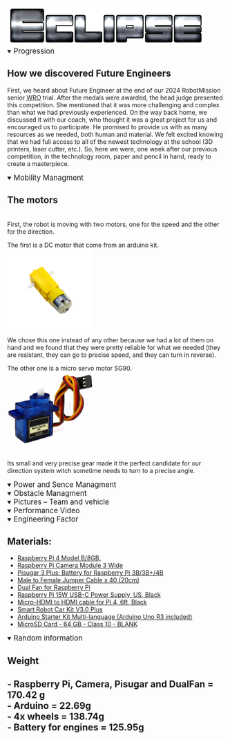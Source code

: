 <!-- Banner -->

<picture>
 <source media="(prefers-color-scheme: dark)" srcset="https://github.com/Eclipse-Robot/WRO-2024-Future-Engineers-Eclipse/blob/main/other/img/Eclipse.png">
 <source media="(prefers-color-scheme: light)" srcset="https://github.com/Eclipse-Robot/WRO-2024-Future-Engineers-Eclipse/blob/main/other/img/Eclipse.png">
 <img alt="Eclipse's banner" src="https://github.com/Eclipse-Robot/WRO-2024-Future-Engineers-Eclipse/blob/main/other/img/Eclipse.png">
</picture>
<br>
<!-- Banner End -->

<!-- Progression -->

<details open>
<summary><big>Progression</big></summary>

<h2>How we discovered Future Engineers</h2>
<p>First, we heard about Future Engineer at the end of our 2024 RobotMission senior <abbr title="World Robot Olympiad">WRO</abbr> trial. After the medals were awarded, the head judge presented this competition. She mentioned that it was more challenging and complex than what we had previously experienced. On the way back home, we discussed it with our coach, who thought it was a great project for us and encouraged us to participate. He promised to provide us with as many resources as we needed, both human and material. We felt excited knowing that we had full access to all of the newest technology at the school (3D printers, laser cutter, etc.). So, here we were, one week after our previous competition, in the technology room, paper and pencil in hand, ready to create a masterpiece.</p>


</details>

<!-- Progression End-->

<!-- Mobility Managment -->
<details open> <summary><big>Mobility Managment</big></summary>
<h2>The motors</h2>
<p>
<br>First, the robot is moving with two motors, one for the speed and the other for the direction.

The first is a DC motor that come from an arduino kit.<br>
<img alt="DC Motor" src="https://github.com/Eclipse-Robot/WRO-2024-Future-Engineers-Eclipse/blob/main/other/img/DC_Motor.png?raw=true"   width="200" height="200"> <br> We chose this one instead of any other because we had a lot of them on hand and we found that they were pretty reliable for what we needed (they are resistant, they can go to precise speed, and they can turn in reverse).

The other one is a micro servo motor SG90.<br>
<img alt="SG90 Motor" src="https://github.com/Eclipse-Robot/WRO-2024-Future-Engineers-Eclipse/blob/main/other/img/SG90.png?raw=true"  width="200" height="200"> <br> Its small and very precise gear made it the perfect candidate for our direction system witch sometime needs to turn to a precise angle.

</p>


</details>
<!-- Mobility Managment End-->



<!-- Power and Sence Managment -->
<details open>
<summary><big>Power and Sence Managment</big></summary>


</details>
<!-- Power and Sence Managment End-->



<!-- Obstacle Managment -->
<details open>
<summary><big>Obstacle Managment</big></summary>


</details>
<!-- Obstacle Managment End-->



<!-- Pictures – Team and vehicle -->
<details open>
<summary><big>Pictures – Team and vehicle</big></summary>


</details>
<!-- Pictures – Team and vehicle End-->



<!-- Performance Video -->
<details open>
<summary><big>Performance Video</big></summary>


</details>
<!-- Performance Video End-->



<!-- Engineering Factor -->
<details open>
<summary><big>Engineering Factor</big></summary>

<h2>Materials:</h2>

<ul>
  <li>
  <a href="https://www.pishop.ca/product/raspberry-pi-4-model-b-8gb/">Raspberry Pi 4 Model B/8GB, </a>
  </li>

  <li>
  <a href="https://www.pishop.ca/product/raspberry-pi-camera-module-3-wide/">Raspberry Pi Camera Module 3 Wide</a>
  </li>

  <li>
  <a href="https://www.tindie.com/products/pisugar/pisugar-3-plus-battery-for-raspberry-pi-3b3b4b/">Pisugar 3 Plus: Battery for Raspberry Pi 3B/3B+/4B</a>
  </li>

  <li>
  <a href="https://www.pishop.ca/product/diy-jumper-wires-for-raspberry-pi-30cm//">Male to Female Jumper Cable x 40 (20cm)</a>
  </li>

  <li>
  <a href="https://www.pishop.ca/product/dual-fan-for-raspberry-pi/">Dual Fan for Raspberry Pi</a>
  </li>

  <li>
  <a href="https://www.pishop.ca/product/raspberry-pi-15w-power-supply-us-black/">Raspberry Pi 15W USB-C Power Supply, US, Black</a>
  </li>

  <li>
  <a href="https://www.pishop.ca/product/microhdmi-hdmi-cable-6ft/">Micro-HDMI to HDMI cable for Pi 4, 6ft, Black</a>
  </li>

  <li>
  <a href="https://www.elegoo.com/en-ca/products/elegoo-smart-robot-car-kit-v-3-0-plus/">Smart Robot Car Kit V3.0 Plus</a>
  </li>

 <li>
  <a href="https://store-usa.arduino.cc/products/arduino-starter-kit-multi-language?selectedStore=us">Arduino Starter Kit Multi-language (Arduino Uno R3 included)</a>
  </li>

  <li>
  <a href="https://www.pishop.ca/product/microsd-card-64-gb-class-10-blank/">MicroSD Card - 64 GB - Class 10 - BLANK</a>
  </li>

</ul>


</details>
<!-- Engineering Factor End-->


<details open>
<summary><big>Random information</big></summary>

<h2>Weight<h2>

<p>- Raspberry Pi, Camera, Pisugar and DualFan = 170.42 g <br> 
- Arduino = 22.69g <br>
- 4x wheels = 138.74g <br>
- Battery for engines = 125.95g
</p>

</details>


